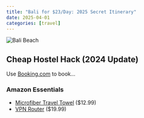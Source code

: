 ```yaml
---
title: "Bali for $23/Day: 2025 Secret Itinerary"
date: 2025-04-01
categories: [travel]
---
```


![Bali Beach](https://images.unsplash.com/photo-1552733407-9d...)

## Cheap Hostel Hack (2024 Update)
Use [Booking.com](https://www.booking.com/?aid=YOUR_AFFILIATE_ID) to book...

### Amazon Essentials
- [Microfiber Travel Towel](https://amzn.to/3zTp9Xx) ($12.99)
- [VPN Router](https://amzn.to/4cI5vBn) ($19.99)

<div class="adsterra-banner" data-adsterra-id="XXXXX"></div>
